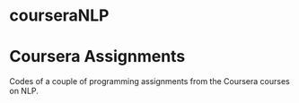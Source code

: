courseraNLP
===========

Coursera Assignments
=========
Codes of a couple of programming assignments from the Coursera courses on NLP.

